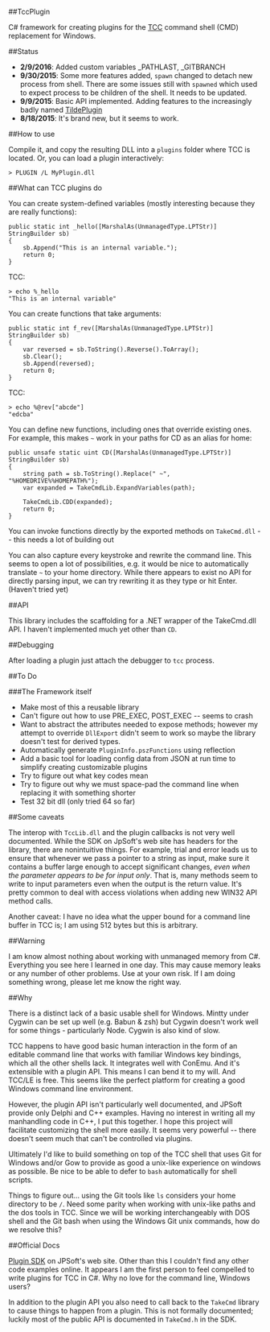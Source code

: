 ##TccPlugin

C# framework for creating plugins for the [TCC](https://jpsoft.com/tccle-cmd-replacement.html) command shell (CMD) replacement for Windows.

##Status

* **2/9/2016**: Added custom variables _PATHLAST, _GITBRANCH
* **9/30/2015**: Some more features added, `spawn` changed to detach new process from shell. There are some issues still with `spawned` which used to expect process to be children of the shell. It needs to be updated.
* **9/9/2015**: Basic API implemented. Adding features to the increasingly badly named [TildePlugin](./TildePlugin.md)
* **8/18/2015**: It's  brand new, but it seems to work.

##How to use

Compile it, and copy the resulting DLL into a `plugins` folder where TCC is located. Or, you can load a plugin interactively:

    > PLUGIN /L MyPlugin.dll

##What can TCC plugins do

You can create system-defined variables (mostly interesting because they are really functions):

    public static int _hello([MarshalAs(UnmanagedType.LPTStr)] StringBuilder sb)
    {
        sb.Append("This is an internal variable.");            
        return 0;
    }


TCC:

    > echo %_hello
    "This is an internal variable"

You can create functions that take arguments:

    public static int f_rev([MarshalAs(UnmanagedType.LPTStr)] StringBuilder sb)
    {
        var reversed = sb.ToString().Reverse().ToArray();
        sb.Clear();
        sb.Append(reversed);
        return 0;
    }

TCC:

    > echo %@rev["abcde"]
    "edcba"

You can define new functions, including ones that override existing ones. For example, this makes `~` work in your paths for CD as an alias for home:

 
	public unsafe static uint CD([MarshalAs(UnmanagedType.LPTStr)] StringBuilder sb)
    {
    	string path = sb.ToString().Replace(" ~", "%HOMEDRIVE%%HOMEPATH%");
        var expanded = TakeCmdLib.ExpandVariables(path);

        TakeCmdLib.CDD(expanded);
        return 0;
    }


You can invoke functions directly by the exported methods on `TakeCmd.dll` -- this needs a lot of building out

You can also capture every keystroke and rewrite the command line. This seems to open a lot of possibilities, e.g. it would be nice to automatically translate `~` to your home directory. While there appears to exist no API for directly parsing input, we can try rewriting it as they type or hit Enter. (Haven't tried yet)

##API

This library includes the scaffolding for a .NET wrapper of the TakeCmd.dll API. I haven't implemented much yet other than `CD`.

##Debugging

After loading a plugin just attach the debugger to `tcc` process.

##To Do

###The Framework itself

* Make most of this a reusable library
* Can't figure out how to use PRE_EXEC, POST_EXEC -- seems to crash 
* Want to abstract the attributes needed to expose methods; however my attempt to override `DllExport` didn't seem to work so maybe the library doesn't test for derived types.
* Automatically generate `PluginInfo.pszFunctions` using reflection
* Add a basic tool for loading config data from JSON at run time to simplify creating customizable plugins
* Try to figure out what key codes mean
* Try to figure out why we must space-pad the command line when replacing it with something shorter
* Test 32 bit dll (only tried 64 so far)

##Some caveats

The interop with `TccLib.dll` and the plugin callbacks is not very well documented. While the SDK on JpSoft's web site has headers for the library, there are nonintuitive things. For example, trial and error leads us to ensure that whenever we pass a pointer to a string as input, make sure it contains a buffer large enough to accept significant changes, *even when the parameter appears to be for input only*. That is, many methods seem to write to input parameters even when the output is the return value. It's pretty common to deal with access violations when adding new WIN32 API method calls.

Another caveat: I have no idea what the upper bound for a command line buffer in TCC is; I am using 512 bytes but this is arbitrary.

##Warning

I am know almost nothing about working with unmanaged memory from C#. Everything you see here I learned in one day. This may cause memory leaks or any number of other problems. Use at your own risk. If I am doing something wrong, please let me know the right way.
 
##Why

There is a distinct lack of a basic usable shell for Windows. Mintty under Cygwin can be set up well (e.g. Babun & zsh) but Cygwin doesn't work well for some things - particularly Node. Cygwin is also kind of slow.

TCC happens to have good basic human interaction in the form of an editable command line that works with familiar Windows key bindings, which all the other shells lack. It integrates well with ConEmu. And it's extensible with a plugin API. This means I can bend it to my will. And TCC/LE is free. This seems like the perfect platform for creating a good Windows command line environment.

However, the plugin API isn't particularly well documented, and JPSoft provide only Delphi and C++ examples. Having no interest in writing all my manhandling code in C++, I put this together. I hope this project will facilitate customizing the shell more easily. It seems very powerful -- there doesn't seem much that can't be controlled via plugins.

Ultimately I'd like to build something on top of the TCC shell that uses Git for Windows and/or Gow to provide as good a unix-like experience on windows as possible. Be nice to be able to defer to `bash` automatically for shell scripts.

Things to figure out... using the Git tools like `ls` considers your home directory to be `/`. Need some parity when working with unix-like paths and the dos tools in TCC. Since we will be working interchangeably with DOS shell and the Git bash when using the Windows Git unix commands, how do we resolve this?

##Official Docs

[Plugin SDK](https://jpsoft.com/all-downloads/plugins-take-command.html) on JPSoft's web site. Other than this I couldn't find any other code examples online. It appears I am the first person to feel compelled to write plugins for TCC in C#. Why no love for the command line, Windows users?

In addition to the plugin API you also need to call back to the `TakeCmd` library to cause things to happen from a plugin. This is not formally documented; luckily most of the public API is documented in `TakeCmd.h` in the SDK.